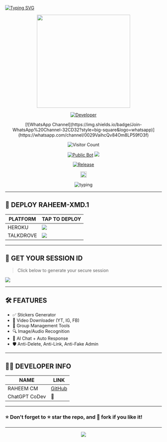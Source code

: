 <a href="https://git.io/typing-svg">
  <img src="https://readme-typing-svg.demolab.com?font=Black+Ops+One&size=80&pause=1000&color=00BFFF&center=true&width=1000&height=150&lines=RAHEEM-XMD.1;The+Smartest+WhatsApp+Bot+🔥" alt="Typing SVG" />
</a>

<p align="center">
  <a><img src="https://files.catbox.moe/uw4l17.jpeg" width="300"/></a>
</p>

<p align="center">
  <a href="https://github.com/Raheem-cm"><img title="Developer" src="https://img.shields.io/badge/Author-RAHEEM%20CM-blueviolet.svg?style=big-square&logo=github" /></a>
</p>

<div align="center">
  [![WhatsApp Channel](https://img.shields.io/badge/Join-WhatsApp%20Channel-32CD32?style=big-square&logo=whatsapp)](https://whatsapp.com/channel/0029VaihcQv84Om8LP59fO3f)
</div>

<p align="center">
  <img src="https://profile-counter.glitch.me/{Raheem-cm}/count.svg" alt="Visitor Count" />
</p>

<p align="center">
  <a href="https://github.com/Raheem-cm/RAHEEM-XMD.1"><img title="Public Bot" src="https://img.shields.io/static/v1?label=Language&message=JavaScript&color=blueviolet&style=for-the-badge&logo=javascript"></a>
  <img src="https://komarev.com/ghpvc/?username=RAHEEM-XMD.1&label=PROFILE+VIEWS&style=for-the-badge&color=00CED1" />
</p>

<p align="center">
  <a href="https://github.com/Raheem-cm/RAHEEM-XMD.1"><img title="Release" src="https://img.shields.io/badge/Version-v1.0.1-blue.svg?style=for-the-badge&logo=vercel" /></a>
</p>

<p align="center">
  <a href="https://github.com/Raheem-cm/RAHEEM-XMD.1/graphs/commit-activity"><img height="20" src="https://img.shields.io/badge/Maintained%3F-YES-brightgreen.svg?style=for-the-badge"></a>
</p>

<p align="center">
  <img src="https://readme-typing-svg.demolab.com?font=monospace&size=24&duration=2000&pause=1000&color=F700FF&center=true&width=435&lines=FORK+%F0%9F%8D%B4+AND+STAR+%F0%9F%8F%96%EF%B8%8F+THIS+REPO" alt="typing" />
</p>

---

## 🚀 DEPLOY RAHEEM-XMD.1

| PLATFORM     | TAP TO DEPLOY |
| ------------ | ------------- |
| HEROKU       | <a href="https://heroku.com/deploy?template=https://github.com/Raheem-cm/RAHEEM-XMD.1" target="_blank"><img src="https://img.shields.io/badge/Heroku-430098?style=for-the-badge&logo=heroku&logoColor=white"/></a> |
| TALKDROVE    | <a href="https://host.talkdrove.com/share-bot/raheem-xmd.1" target="_blank"><img src="https://img.shields.io/badge/Talkdrove-A52A2A?style=for-the-badge&logo=cloudflare&logoColor=white"/></a> |

---

## 🧠 GET YOUR SESSION ID
> Click below to generate your secure session

<a href="https://raheem-session-generator.vercel.app" target="_blank">
  <img src="https://img.shields.io/badge/Get+Session-ID-800080?style=for-the-badge&logo=matrix&logoColor=white"/>
</a>

---

## 🛠️ FEATURES

- ✅ Stickers Generator
- 🎥 Video Downloader (YT, IG, FB)
- 💬 Group Management Tools
- 🔍 Image/Audio Recognition
- 🤖 AI Chat + Auto Response
- 🛡️ Anti-Delete, Anti-Link, Anti-Fake Admin

---

## 🧑‍💻 DEVELOPER INFO

| NAME         | LINK |
|--------------|------|
| RAHEEM CM    | [GitHub](https://github.com/Raheem-cm) |
| ChatGPT CoDev | 🤖 |

---

### ⭐ Don't forget to ⭐ star the repo, and 🍴 fork if you like it!

---

<p align="center">
<img src="https://readme-typing-svg.demolab.com?font=Anton&size=25&pause=998&color=F51FFF&background=F7F2F20A&vCenter=true&random=false&width=600&lines=Bot+ina+Ubongo...+Hii+ni+RAHEEM-XMD.1;Karibu+Ufurahie+nguvu+ya+CODE+na+AI!" />
</p>
